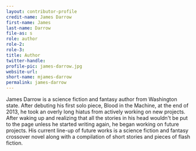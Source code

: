 ```yaml
---
layout: contributor-profile
credit-name: James Darrow
first-name: James
last-name: Darrow
file-as: s
role: author
role-2:
role-3:
title: Author
twitter-handle:
profile-pic: james-darrow.jpg
website-url:
short-name: mjames-darrow
permalink: james-darrow
---
```

James Darrow is a science fiction and fantasy author from Washington state. After debuting his first solo piece, Blood in the Machine, at the end of 2013, he took an overly long hiatus from actively working on new projects. After waking up and realizing that all the stories in his head wouldn't be put to the page unless he started writing again, he began working on future projects. His current line-up of future works is a science fiction and fantasy crossover novel along with a compilation of short stories and pieces of flash fiction.

